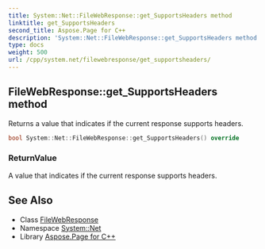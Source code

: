 ```yaml
---
title: System::Net::FileWebResponse::get_SupportsHeaders method
linktitle: get_SupportsHeaders
second_title: Aspose.Page for C++
description: 'System::Net::FileWebResponse::get_SupportsHeaders method. Returns a value that indicates if the current response supports headers in C++.'
type: docs
weight: 500
url: /cpp/system.net/filewebresponse/get_supportsheaders/
---
```

## FileWebResponse::get_SupportsHeaders method


Returns a value that indicates if the current response supports headers.

```cpp
bool System::Net::FileWebResponse::get_SupportsHeaders() override
```


### ReturnValue

A value that indicates if the current response supports headers.

## See Also

* Class [FileWebResponse](../)
* Namespace [System::Net](../../)
* Library [Aspose.Page for C++](../../../)
